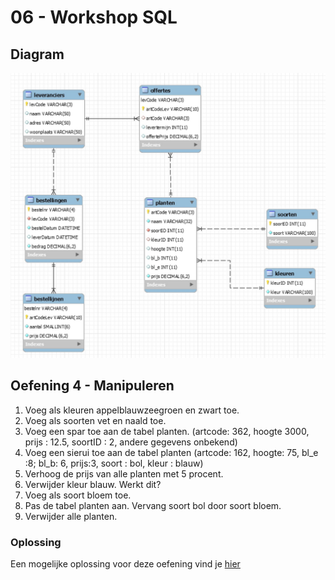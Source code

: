 # 06 - Workshop SQL

## Diagram
<img src="../exercises/images/diagram-planten.jpg" alt="Diagram Planten.db">

## Oefening 4 - Manipuleren

1. Voeg als kleuren appelblauwzeegroen en zwart toe.
2. Voeg als soorten vet en naald toe.
3. Voeg een spar toe aan de tabel planten. (artcode: 362, hoogte 3000, prijs : 12.5, soortID : 2, andere gegevens onbekend)
4. Voeg een sierui toe aan de tabel planten (artcode: 162, hoogte: 75, bl_e :8; bl_b: 6, prijs:3, soort : bol, kleur : blauw)
5. Verhoog de prijs van alle planten met 5 procent.
6. Verwijder kleur blauw. Werkt dit?
7. Voeg als soort bloem toe.
8. Pas de tabel planten aan. Vervang soort bol door soort bloem.
9. Verwijder alle planten.

### Oplossing
Een mogelijke oplossing voor deze oefening vind je [hier](../solutions/exercise-4.md)
